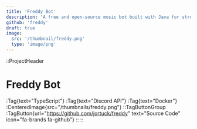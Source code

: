 ```yaml
---
title: 'Freddy Bot'
description: 'A free and open-source music bot built with Java for streaming music into your discord calls.'
github: 'freddy'
draft: true
image:
  src: '/thumbnail/freddy.png'
  type: 'image/png'
---
```


::ProjectHeader
# Freddy Bot
:Tag{text="TypeScript"} :Tag{text="Discord API"} :Tag{text="Docker"}
:CenteredImage{src="/thumbnails/freddy.png"}
::TagButtonGroup
:TagButton{url="https://github.com/jortuck/freddy" text="Source Code" icon="fa-brands fa-github"}
::
::



